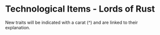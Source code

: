 # Technological Items - Lords of Rust

New traits will be indicated with a carat (^) and are linked to their explanation.
